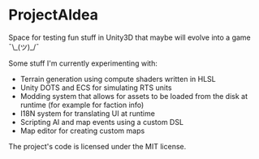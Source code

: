 # ProjectAldea
Space for testing fun stuff in Unity3D that maybe will evolve into a game ¯\\\_(ツ)\_/¯

Some stuff I'm currently experimenting with:
  * Terrain generation using compute shaders written in HLSL
  * Unity DOTS and ECS for simulating RTS units
  * Modding system that allows for assets to be loaded from the disk at runtime (for example for faction info)
  * I18N system for translating UI at runtime
  * Scripting AI and map events using a custom DSL
  * Map editor for creating custom maps

The project's code is licensed under the MIT license.
